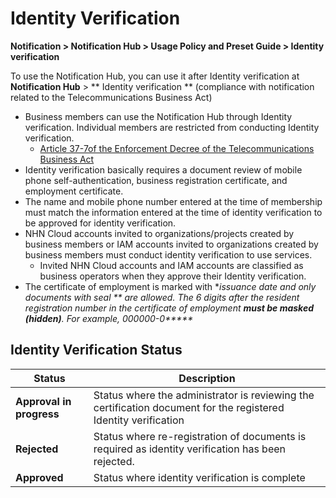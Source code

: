 <style>
.page__rnb .lst_rnb_item .rnb_item:first-of-type a {
    display: inline !important;
}
</style>
<h1>Identity Verification</h1>

**Notification > Notification Hub > Usage Policy and Preset Guide > Identity verification**

<span id="identity-verification"></span>

To use the Notification Hub, you can use it after Identity verification at **Notification Hub** > ** Identity verification ** (compliance with notification related to the Telecommunications Business Act)

* Business members can use the Notification Hub through Identity verification. Individual members are restricted from conducting Identity verification.
  * [ Article 37-7of the Enforcement Decree of the Telecommunications Business Act](https://www.law.go.kr/LSW//lsInfoP.do?lsId=004708&ancYnChk=0#0000)
* Identity verification basically requires a document review of mobile phone self-authentication, business registration certificate, and employment certificate. 
* The name and mobile phone number entered at the time of membership must match the information entered at the time of identity verification to be approved for identity verification.
* NHN Cloud accounts invited to organizations/projects created by business members or IAM accounts invited to organizations created by business members must conduct identity verification to use services.
  * Invited NHN Cloud accounts and IAM accounts are classified as business operators when they approve their Identity verification.
* The certificate of employment is marked with **issuance date and only documents with seal ** are allowed. The 6 digits after the resident registration number in the certificate of employment **must be masked (hidden)**. For example, 000000-0\*\*\*\*\**

## Identity Verification Status

| Status       | Description |
|----------| --- |
| **Approval in progress** | Status where the administrator is reviewing the certification document for the registered Identity verification |
| **Rejected**   | Status where  re-registration of documents is required as identity verification has been rejected.  |
| **Approved**   | Status where identity verification is complete |
